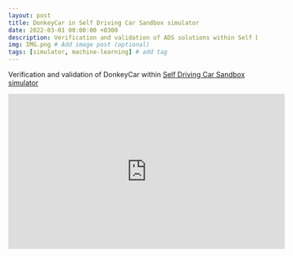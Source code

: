 ```yaml
---
layout: post
title: DonkeyCar in Self Driving Car Sandbox simulator
date: 2022-03-01 00:00:00 +0300
description: Verification and validation of ADS solutions within Self Driving Car Sandbox
img: IMG.png # Add image post (optional)
tags: [simulator, machine-learning] # add tag
---
```


Verification and validation of DonkeyCar within [Self Driving Car Sandbox simulator](https://github.com/tawnkramer/sdsandbox)

<iframe width="560" height="315" src="https://www.youtube.com/embed/tcwXxLMq950" title="YouTube video player" frameborder="0" allow="accelerometer; autoplay; clipboard-write; encrypted-media; gyroscope; picture-in-picture" allowfullscreen></iframe>
